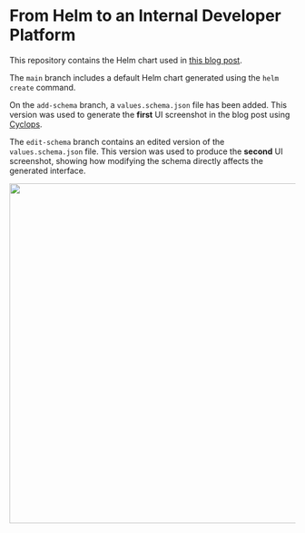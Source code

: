 # From Helm to an Internal Developer Platform

This repository contains the Helm chart used in [this blog post]().

The `main` branch includes a default Helm chart generated using the `helm create` command.

On the `add-schema` branch, a `values.schema.json` file has been added. This version was used to generate the **first** UI screenshot in the blog post using [Cyclops](https://github.com/cyclops-ui/cyclops).

The `edit-schema` branch contains an edited version of the `values.schema.json` file. This version was used to produce the **second** UI screenshot, showing how modifying the schema directly affects the generated interface.

<p align="center">
  <img src="https://github.com/user-attachments/assets/a6ebfffe-a399-4de1-82dd-e8625fc0303a" width="600" />
</p>
